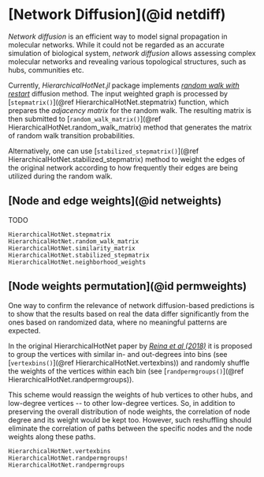 # [Network Diffusion](@id netdiff)

*Network diffusion* is an efficient way to model signal propagation in molecular networks.
While it could not be regarded as an accurate simulation of biological system, *network
diffusion* allows assessing complex molecular networks and revealing various topological
structures, such as hubs, communities etc.

Currently, *HierarchicalHotNet.jl* package implements [*random walk with restart*](https://en.wikipedia.org/wiki/Random_walk)
diffusion method. The input weighted graph is processed by [`stepmatrix()`](@ref HierarchicalHotNet.stepmatrix) function,
which prepares the *adjacency matrix* for the random walk.
The resulting matrix is then submitted to [`random_walk_matrix()`](@ref HierarchicalHotNet.random_walk_matrix) method that generates
the matrix of random walk transition probabilities.

Alternatively, one can use [`stabilized_stepmatrix()`](@ref HierarchicalHotNet.stabilized_stepmatrix) method to weight the
edges of the original network according to how frequently their edges are being utilized during the random walk.

## [Node and edge weights](@id netweights)

TODO

```@docs
HierarchicalHotNet.stepmatrix
HierarchicalHotNet.random_walk_matrix
HierarchicalHotNet.similarity_matrix
HierarchicalHotNet.stabilized_stepmatrix
HierarchicalHotNet.neighborhood_weights
```

## [Node weights permutation](@id permweights)

One way to confirm the relevance of network diffusion-based predictions is to show that the
results based on real the data differ significantly from the ones based on randomized data, where no
meaningful patterns are expected.

In the original HierarchicalHotNet paper by [_Reina et al (2018)_](https://academic.oup.com/bioinformatics/article/34/17/i972/5093236)
it is proposed to group the vertices with similar in- and out-degrees into bins (see [`vertexbins()`](@ref HierarchicalHotNet.vertexbins))
and randomly shuffle the weights of the vertices within each bin (see [`randpermgroups()`](@ref HierarchicalHotNet.randpermgroups)).

This scheme would reassign the weights of hub vertices to other hubs, and low-degree vertices --
to other low-degree vertices. So, in addition to preserving the overall distribution of node weights,
the correlation of node degree and its weight would be kept too.
However, such reshuffling should eliminate the correlation of paths between the specific nodes and the node weights along these paths.

```@docs
HierarchicalHotNet.vertexbins
HierarchicalHotNet.randpermgroups!
HierarchicalHotNet.randpermgroups
```

